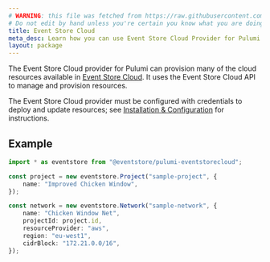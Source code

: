```yaml
---
# WARNING: this file was fetched from https://raw.githubusercontent.com/EventStore/pulumi-eventstorecloud/v0.2.20/docs/_index.md
# Do not edit by hand unless you're certain you know what you are doing!
title: Event Store Cloud
meta_desc: Learn how you can use Event Store Cloud Provider for Pulumi to provision and manage Event Store Cloud resources.
layout: package
---
```


The Event Store Cloud provider for Pulumi can provision many of the cloud resources available in [Event Store Cloud](https://eventstore.com/cloud/). It uses the Event Store Cloud API to manage and provision resources.

The Event Store Cloud provider must be configured with credentials to deploy and update resources; see [Installation & Configuration](./installation-configuration) for instructions.

## Example

```typescript
import * as eventstore from "@eventstore/pulumi-eventstorecloud";

const project = new eventstore.Project("sample-project", {
    name: "Improved Chicken Window",
});

const network = new eventstore.Network("sample-network", {
    name: "Chicken Window Net",
    projectId: project.id,
    resourceProvider: "aws",
    region: "eu-west1",
    cidrBlock: "172.21.0.0/16",
});
```
